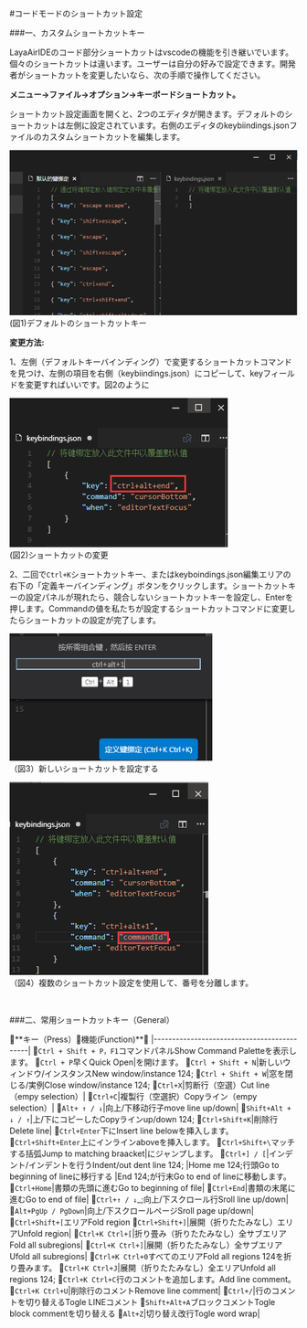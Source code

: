 #コードモードのショートカット設定

###一、カスタムショートカットキー

LayaAirIDEのコード部分ショートカットはvscodeの機能を引き継いでいます。個々のショートカットは違います。ユーザーは自分の好みで設定できます。開発者がショートカットを変更したいなら、次の手順で操作してください。



**メニュー→ファイル→オプション→キーボードショートカット。**

ショートカット設定画面を開くと、2つのエディタが開きます。デフォルトのショートカットは左側に設定されています。右側のエディタのkeybiindings.jsonファイルのカスタムショートカットを編集します。

​![blob.png](img/1.png)<br/>
(図1)デフォルトのショートカットキー

**変更方法:**

1、左側（デフォルトキーバインディング）で変更するショートカットコマンドを見つけ、左側の項目を右側（keybiindings.json）にコピーして、keyフィールドを変更すればいいです。図2のように

​![blob.png](img/2.png)<br/>
(図2)ショートカットの変更

2、二回で`Ctrl+K`ショートカットキー、またはkeyboindings.json編集エリアの右下の「定義キーバインディング」ボタンをクリックします。ショートカットキーの設定パネルが現れたら、競合しないショートカットキーを設定し、Enterを押します。Commandの値を私たちが設定するショートカットコマンドに変更したらショートカットの設定が完了します。

​![blob.png](img/3.png)<br/>
（図3）新しいショートカットを設定する

​![blob.png](img/4.png)<br/>
（図4）複数のショートカット設定を使用して、番号を分離します。

​

###二、常用ショートカットキー（General）

𞓜**キー（Press）**𞓜**機能(Function)**𞓜
|--------------------------------------------|
𞓜`Ctrl + Shift + P，F1`コマンドパネルShow Command Paletteを表示します。
𞓜`Ctrl + P`早くQuick Open|を開けます。
𞓜`Ctrl + Shift + N`|新しいウィンドウ/インスタンスNew window/instance 124;
𞓜`Ctrl + Shift + W`|窓を閉じる/実例Close window/instance 124;
𞓜`Ctrl+X`|剪断行（空選）Cut line（empy selection）|
𞓜`Ctrl+C`|複製行（空選択）Copyライン（empy selection）|
𞓜`Alt+ ↑ / ↓`|向上/下移动行子move line up/down|
𞓜`Shift+Alt + ↓ / ↑`|上/下にコピーしたCopyラインup/down 124;
𞓜`Ctrl+Shift+K`|削除行Delete line|
𞓜`Ctrl+Enter`下にInsert line belowを挿入します。
𞓜`Ctrl+Shift+Enter`上にインラインaboveを挿入します。
𞓜`Ctrl+Shift+\`マッチする括弧Jump to matching braacket|にジャンプします。
𞓜`Ctrl+] / [`|インデント/インデントを行うIndent/out dent line 124;
|Home me 124;行頭Go to beginning of lineに移行する
|End 124;が行末Go to end of lineに移動します。
𞓜`Ctrl+Home`|書類の先頭に進むGo to beginning of file|
𞓜`Ctrl+End`|書類の末尾に進むGo to end of file|
𞓜`Ctrl+↑ / ↓`_;向上/下スクロール行Sroll line up/down|
𞓜`Alt+PgUp / PgDown`|向上/下スクロールページSroll page up/down|
𞓜`Ctrl+Shift+[`エリアFold region
𞓜`Ctrl+Shift+]`|展開（折りたたみなし）エリアUnfold region|
𞓜`Ctrl+K Ctrl+[`|折り畳み（折りたたみなし）全サブエリアFold all subregions|
𞓜`Ctrl+K Ctrl+]`|展開（折りたたみなし）全サブエリアUfold all subregions|
𞓜`Ctrl+K Ctrl+0`すべてのエリアFold all regions 124を折り畳みます。
𞓜`Ctrl+K Ctrl+J`|展開（折りたたみなし）全エリアUnfold all regions 124;
𞓜`Ctrl+K Ctrl+C`行のコメントを追加します。Add line comment。
𞓜`Ctrl+K Ctrl+U`|削除行のコメントRemove line comment|
𞓜`Ctrl+/`|行のコメントを切り替えるTogle LINEコメント
𞓜`Shift+Alt+A`ブロックコメントTogle block commentを切り替える
𞓜`Alt+Z`|切り替え改行Togle word wrap|